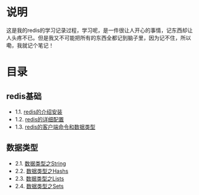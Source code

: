 # 说明
这是我的redis的学习记录过程，学习呢，是一件很让人开心的事情，记东西却让人头疼不已。但是我又不可能把所有的东西全都记到脑子里，因为记不住，所以嘞，我就记个笔记！

# 目录
## redis基础

- 1.1. [redis的介绍安装](base/recommend_install.md)
- 1.2. [redis的详细配置](base/detail_conf.md)
- 1.3. [redis的客户端命令和数据类型](base/cli_data_type.md)

## 数据类型
- 2.1. [数据类型之String](base/string.md)
- 2.2. [数据类型之Hashs](base/hashs.md)
- 2.3. [数据类型之Lists](base/lists.md)
- 2.4. [数据类型之Sets](base/2_sets.md)
